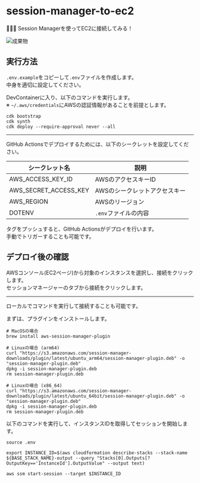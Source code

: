 # session-manager-to-ec2

🍢🍢🍢 Session Managerを使ってEC2に接続してみる！  

![成果物](./fruit.gif)  

## 実行方法

`.env.example`をコピーして`.env`ファイルを作成します。  
中身を適切に設定してください。  

DevContainerに入り、以下のコマンドを実行します。  
※ `~/.aws/credentials`にAWSの認証情報があることを前提とします。  

```shell
cdk bootstrap
cdk synth
cdk deploy --require-approval never --all
```

---

GitHub Actionsでデプロイするためには、以下のシークレットを設定してください。  

| シークレット名 | 説明 |
| --- | --- |
| AWS_ACCESS_KEY_ID | AWSのアクセスキーID |
| AWS_SECRET_ACCESS_KEY | AWSのシークレットアクセスキー |
| AWS_REGION | AWSのリージョン |
| DOTENV | `.env`ファイルの内容 |

タグをプッシュすると、GitHub Actionsがデプロイを行います。  
手動でトリガーすることも可能です。  

## デプロイ後の確認

AWSコンソール(EC2ページ)から対象のインスタンスを選択し、接続をクリックします。  
セッションマネージャーのタブから接続をクリックします。  

---

ローカルでコマンドを実行して接続することも可能です。  

まずは、プラグインをインストールします。  

```shell
# MacOSの場合
brew install aws-session-manager-plugin

# Linuxの場合 (arm64)
curl "https://s3.amazonaws.com/session-manager-downloads/plugin/latest/ubuntu_arm64/session-manager-plugin.deb" -o "session-manager-plugin.deb"
dpkg -i session-manager-plugin.deb
rm session-manager-plugin.deb

# Linuxの場合 (x86_64)
curl "https://s3.amazonaws.com/session-manager-downloads/plugin/latest/ubuntu_64bit/session-manager-plugin.deb" -o "session-manager-plugin.deb"
dpkg -i session-manager-plugin.deb
rm session-manager-plugin.deb
```

以下のコマンドを実行して、インスタンスIDを取得してセッションを開始します。  

```shell
source .env

export INSTANCE_ID=$(aws cloudformation describe-stacks --stack-name ${BASE_STACK_NAME}-output --query "Stacks[0].Outputs[?OutputKey=='InstanceId'].OutputValue" --output text)

aws ssm start-session --target $INSTANCE_ID
```
